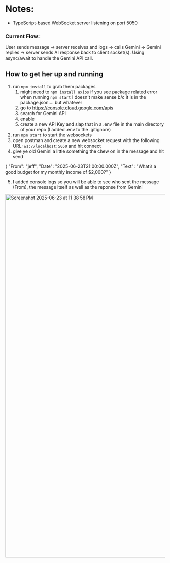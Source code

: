 # Notes:
- TypeScript-based WebSocket server listening on port 5050


### Current Flow:
User sends message → server receives and logs → calls Gemini → Gemini replies → server sends AI response back to client socket(s). Using async/await to handle the Gemini API call.


## How to get her up and running 
1. run `npm install` to grab them packages
   1. might need to `npm install axios` if you see package related error when running `npm start` I doesn't make sense b/c it is in the package.json.... but whatever
   2. go to https://console.cloud.google.com/apis
   3. search for Gemini API
   4. enable
   5. create a new API Key and slap that in a .env file in the main directory of your repo (I added .env to the .gitignore)
2. run `npm start` to start the websockets
3. open postman and create a new websocket request with the following URL: `ws://localhost:5050` and hit connect 
4. give ye old Gemini a little something the chew on in the message and hit send 

{
  "From": "jeff",
  "Date": "2025-06-23T21:00:00.000Z",
  "Text": "What’s a good budget for my monthly income of $2,000?"
}

5. I added console logs so you will be able to see who sent the message (From), the message itself as well as the reponse from Gemini

<img width="1142" alt="Screenshot 2025-06-23 at 11 38 58 PM" src="https://github.com/user-attachments/assets/fcdad513-b13b-4aec-b4c7-7d32599d58e6" />

